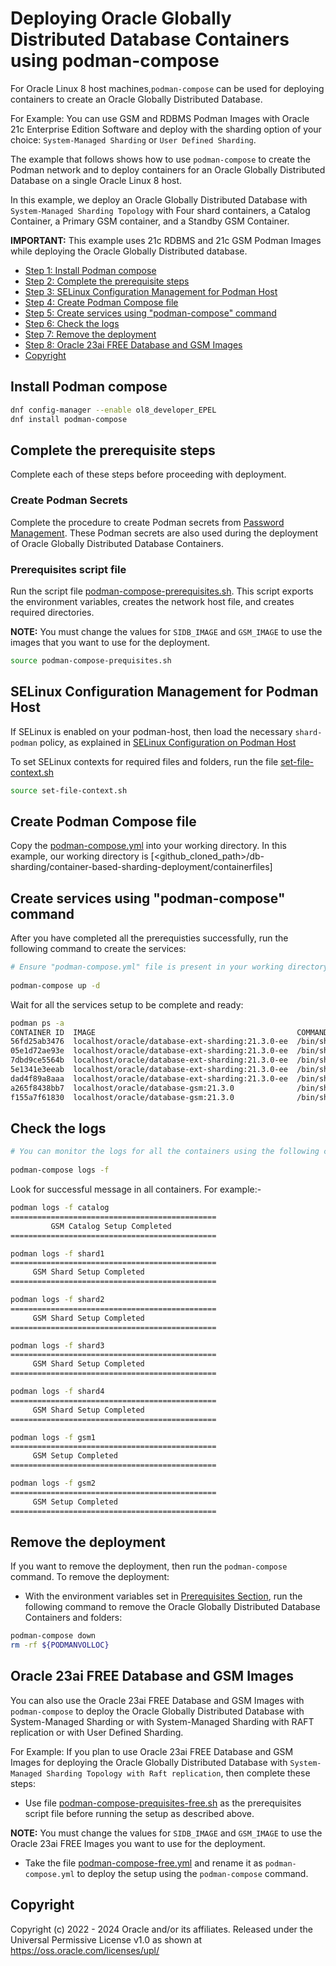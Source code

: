 # Deploying Oracle Globally Distributed Database Containers using podman-compose
For Oracle Linux 8 host machines,`podman-compose` can be used for deploying containers to create an Oracle Globally Distributed Database. 

For Example: You can use GSM and RDBMS Podman Images with Oracle 21c Enterprise Edition Software and deploy with the sharding option of your choice: `System-Managed Sharding` or `User Defined Sharding`.

The example that follows shows how to use `podman-compose` to create the Podman network and to deploy containers for an Oracle Globally Distributed Database on a single Oracle Linux 8 host.

In this example, we deploy an Oracle Globally Distributed Database with `System-Managed Sharding Topology` with Four shard containers, a Catalog Container, a Primary GSM container, and a Standby GSM Container.

**IMPORTANT:** This example uses 21c RDBMS and 21c GSM Podman Images while deploying the Oracle Globally Distributed database. 

- [Step 1: Install Podman compose](#install-podman-compose)
- [Step 2: Complete the prerequisite steps](#complete-the-prerequisite-steps)
- [Step 3: SELinux Configuration Management for Podman Host](#selinux-configuration-management-for-podman-host)
- [Step 4: Create Podman Compose file](#create-podman-compose-file)
- [Step 5: Create services using "podman-compose" command](#create-services-using-podman-compose-command)
- [Step 6: Check the logs](#check-the-logs)
- [Step 7: Remove the deployment](#remove-the-deployment)
- [Step 8: Oracle 23ai FREE Database and GSM Images](#oracle-23ai-free-database-and-gsm-images)
- [Copyright](#copyright)


## Install Podman compose
```bash
dnf config-manager --enable ol8_developer_EPEL
dnf install podman-compose
```

## Complete the prerequisite steps
Complete each of these steps before proceeding with deployment. 

### Create Podman Secrets

Complete the procedure to create Podman secrets from [Password Management](../../container-files/podman-container-files/README.md#password-management). These Podman secrets are also used during the deployment of Oracle Globally Distributed Database Containers.

### Prerequisites script file
Run the script file [podman-compose-prerequisites.sh](./podman-compose-prerequisites.sh). This script exports the environment variables, creates the network host file, and creates required directories.

**NOTE:** You must change the values for `SIDB_IMAGE` and `GSM_IMAGE` to use the images that you want to use for the deployment.

```bash
source podman-compose-prequisites.sh
```

## SELinux Configuration Management for Podman Host
If SELinux is enabled on your podman-host, then load the necessary `shard-podman` policy, as explained in [SELinux Configuration on Podman Host](../container-files/podman-container-files/README.md#selinux-configuration-on-podman-host)

To set SELinux contexts for required files and folders, run the file [set-file-context.sh](./set-file-context.sh)
```bash
source set-file-context.sh
```

## Create Podman Compose file

Copy the [podman-compose.yml](podman-compose.yml) into your working directory. In this example, our working directory is [<github_cloned_path>/db-sharding/container-based-sharding-deployment/containerfiles]

## Create services using "podman-compose" command
After you have completed all the prerequisties successfully, run the following command to create the services: 
```bash
# Ensure "podman-compose.yml" file is present in your working directory and then run the following command:
 
podman-compose up -d
```

Wait for all the services setup to be complete and ready:
```bash
podman ps -a
CONTAINER ID  IMAGE                                             COMMAND               CREATED        STATUS        PORTS       NAMES
56fd25ab3476  localhost/oracle/database-ext-sharding:21.3.0-ee  /bin/sh -c exec $...  7 minutes ago  Up 7 minutes              catalog
05e1d72ae93e  localhost/oracle/database-ext-sharding:21.3.0-ee  /bin/sh -c exec $...  7 minutes ago  Up 7 minutes              shard1
7dbd9ce5564b  localhost/oracle/database-ext-sharding:21.3.0-ee  /bin/sh -c exec $...  7 minutes ago  Up 7 minutes              shard2
5e1341e3eeab  localhost/oracle/database-ext-sharding:21.3.0-ee  /bin/sh -c exec $...  7 minutes ago  Up 7 minutes              shard3
dad4f89a8aaa  localhost/oracle/database-ext-sharding:21.3.0-ee  /bin/sh -c exec $...  7 minutes ago  Up 7 minutes              shard4
a265f8438bb7  localhost/oracle/database-gsm:21.3.0              /bin/sh -c exec $...  7 minutes ago  Up 7 minutes              gsm1
f155a7f61830  localhost/oracle/database-gsm:21.3.0              /bin/sh -c exec $...  7 minutes ago  Up 7 minutes              gsm2
```

## Check the logs
```bash
# You can monitor the logs for all the containers using the following command:
 
podman-compose logs -f
```
Look for successful message in all containers. For example:-
```bash
podman logs -f catalog
==============================================
         GSM Catalog Setup Completed
==============================================

podman logs -f shard1
==============================================
     GSM Shard Setup Completed                
==============================================

podman logs -f shard2
==============================================
     GSM Shard Setup Completed                
==============================================

podman logs -f shard3
==============================================
     GSM Shard Setup Completed                
==============================================

podman logs -f shard4
==============================================
     GSM Shard Setup Completed                
==============================================

podman logs -f gsm1
==============================================
     GSM Setup Completed                      
==============================================

podman logs -f gsm2
==============================================
     GSM Setup Completed
==============================================
```

## Remove the deployment

If you want to remove the deployment, then run the `podman-compose` command. To remove the deployment:

- With the environment variables set in [Prerequisites Section](#complete-the-prerequisite-steps), run the following command to remove the Oracle Globally Distributed Database Containers and folders:

```bash
podman-compose down
rm -rf ${PODMANVOLLOC}
```

## Oracle 23ai FREE Database and GSM Images

You can also use the Oracle 23ai FREE Database and GSM Images with `podman-compose` to deploy the Oracle Globally Distributed Database with System-Managed Sharding or with System-Managed Sharding with RAFT replication or with User Defined Sharding.

For Example: If you plan to use Oracle 23ai FREE Database and GSM Images for deploying the Oracle Globally Distributed Database with `System-Managed Sharding Topology with Raft replication`, then complete these steps:

- Use file [podman-compose-prequisites-free.sh](./podman-compose-prequisites-free.sh) as the prerequisites script file before running the setup as described above.

**NOTE:** You must change the values for `SIDB_IMAGE` and `GSM_IMAGE` to use the Oracle 23ai FREE Images you want to use for the deployment.

- Take the file [podman-compose-free.yml](./podman-compose-free.yml) and rename it as `podman-compose.yml` to deploy the setup using the `podman-compose` command.

## Copyright

Copyright (c) 2022 - 2024 Oracle and/or its affiliates.
Released under the Universal Permissive License v1.0 as shown at https://oss.oracle.com/licenses/upl/
